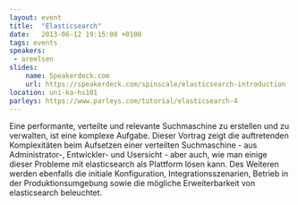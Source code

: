 ```yaml
---
layout: event
title:  "Elasticsearch"
date:   2013-06-12 19:15:00 +0100
tags: events
speakers:
 - areelsen
slides: 
    name: Speakerdeck.com
    url: https://speakerdeck.com/spinscale/elasticsearch-introduction
location: uni-ka-hs101
parleys: https://www.parleys.com/tutorial/elasticsearch-4
---
```


Eine performante, verteilte und relevante Suchmaschine zu erstellen und zu verwalten, ist eine komplexe Aufgabe. Dieser Vortrag zeigt die auftretenden Komplexitäten beim Aufsetzen einer verteilten Suchmaschine - aus Administrator-, Entwickler- und Usersicht - aber auch, wie man einige dieser Probleme mit elasticsearch als Plattform lösen kann. Des Weiteren werden ebenfalls die initiale Konfiguration, Integrationsszenarien, Betrieb in der Produktionsumgebung sowie die mögliche Erweiterbarkeit von elasticsearch beleuchtet.
